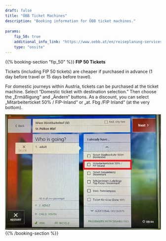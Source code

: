 ```yaml
---
draft: false
title: "ÖBB Ticket Machines"
description: "Booking information for ÖBB ticket machines."

params:
    fip_50: true
    additional_info_link: "https://www.oebb.at/en/reiseplanung-services/am-bahnhof/ticketautomat"
    type: "onsite"
---
```


{{% booking-section "fip_50" %}}
**FIP 50 Tickets**

Tickets (including FIP 50 tickets) are cheaper if purchased in advance (1 day before travel or 15 days before travel).

For domestic journeys within Austria, tickets can be purchased at the ticket machine. Select “Domestic ticket with destination selection.” Then choose the „Ermäßigung“ and „Ändern“ buttons. As a discount, you can select „Mitarbeiterticket 50% / FIP-Inland“ or „at. Fbg /FIP Inland“ (at the very bottom).

![FIP 50 tickets at the ÖBB ticket machine](obb_ticket_machine_fip_50.en.webp)
{{% /booking-section %}}
